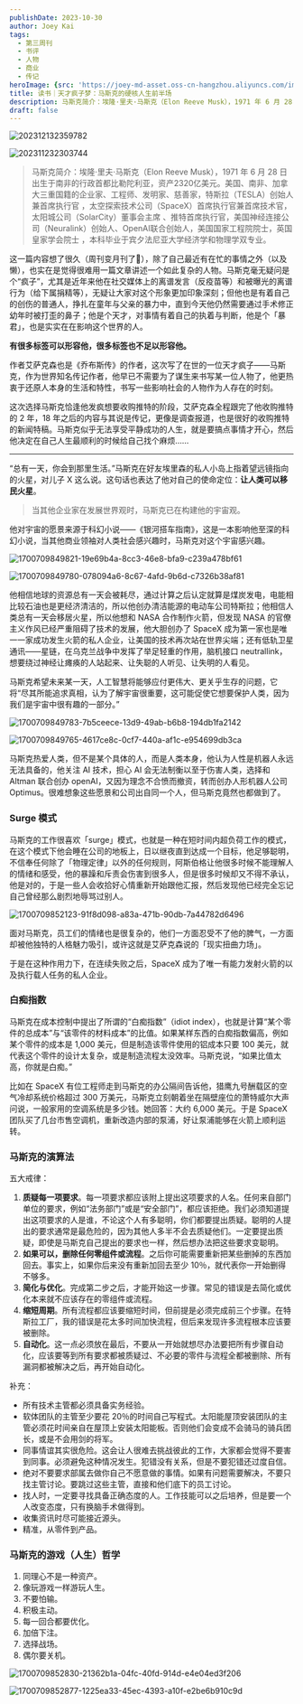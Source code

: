 ```yaml
---
publishDate: 2023-10-30
author: Joey Kai
tags:
  - 第三周刊
  - 书评
  - 人物
  - 商业
  - 传记
heroImage: {src: 'https://joey-md-asset.oss-cn-hangzhou.aliyuncs.com/img/202312132359782.jpeg', inferSize: true}
title: 读书｜天才疯子梦：马斯克的硬核人生前半场
description: 马斯克简介：埃隆·里夫·马斯克（Elon Reeve Musk），1971 年 6 月 28 日出生于南非的行政首都比勒陀利亚，资产2320亿美元。
draft: false
---
```

![202312132359782](../assets/2023/202312132359782.jpg)

![202311232303744](../assets/2023/202311232303744.png)

> 马斯克简介：埃隆·里夫·马斯克（Elon Reeve Musk），1971 年 6 月 28 日出生于南非的行政首都比勒陀利亚，资产2320亿美元。美国、南非、加拿大三重国籍的企业家、工程师、发明家、慈善家，特斯拉（TESLA）创始人兼首席执行官 ，太空探索技术公司（SpaceX）首席执行官兼首席技术官，太阳城公司（SolarCity）董事会主席 、推特首席执行官，美国神经连接公司（Neuralink）创始人、OpenAI联合创始人，美国国家工程院院士，英国皇家学会院士 ，本科毕业于宾夕法尼亚大学经济学和物理学双专业。

这一篇内容想了很久（周刊变月刊了🐶），除了自己最近有在忙的事情之外（以及懒），也实在是觉得很难用一篇文章讲述一个如此复杂的人物。马斯克毫无疑问是个“疯子”，尤其是近年来他在社交媒体上的离谱发言（反疫苗等）和被曝光的离谱行为（给下属捐精等），无疑让大家对这个形象更加印象深刻；但他也是有着自己的创伤的普通人，挣扎在童年与父亲的暴力中，直到今天他仍然需要通过手术修正幼年时被打歪的鼻子；他是个天才，对事情有着自己的执着与判断，他是个「暴君」，也是实实在在影响这个世界的人。

**有很多标签可以形容他，很多标签也不足以形容他。**

作者艾萨克森也是《乔布斯传》的作者，这次写了在世的一位天才疯子——马斯克，作为世界知名传记作者，他早已不需要为了谋生来书写某一位人物了，他更热衷于还原人本身的生活和特性，书写一些影响社会的人物作为人存在的时刻。

这次选择马斯克恰逢他发疯想要收购推特的阶段，艾萨克森全程跟完了他收购推特的 2 年，18 年之后的内容与其说是传记，更像是调查报道，也是很好的收购推特的新闻特稿。马斯克似乎无法享受平静成功的人生，就是要搞点事情才开心，然后他决定在自己人生最顺利的时候给自己找个麻烦……

---

“总有一天，你会到那里生活。”马斯克在好友埃里森的私人小岛上指着望远镜指向的火星，对儿子 X 这么说。这句话也表达了他对自己的使命定位：**让人类可以移民火星**。

> 当其他企业家在发展世界观时，马斯克已在构建他的宇宙观。

他对宇宙的愿景来源于科幻小说——《银河搭车指南》，这是一本影响他至深的科幻小说，当其他商业领袖对人类社会感兴趣时，马斯克对这个宇宙感兴趣。

![1700709849821-19e69b4a-8cc3-46e8-bfa9-c239a478bf61](../assets/2023/1700709849821-19e69b4a-8cc3-46e8-bfa9-c239a478bf61.jpg)

![1700709849780-078094a6-8c67-4afd-9b6d-c7326b38af81](../assets/2023/1700709849780-078094a6-8c67-4afd-9b6d-c7326b38af81.jpg)

他相信地球的资源总有一天会被耗尽，通过计算之后认定就算是煤炭发电，电能相比较石油也是更经济清洁的，所以他创办清洁能源的电动车公司特斯拉；他相信人类总有一天会移居火星，所以他想和 NASA 合作制作火箭，但发现 NASA 的官僚主义作风已经严重阻碍了技术的发展，他大胆创办了 SpaceX 成为第一家也是唯一一家成功发生火箭的私人企业，让美国的技术再次站在世界尖端；还有低轨卫星通讯——星链，在乌克兰战争中发挥了举足轻重的作用，脑机接口 neutrallink，想要绕过神经让瘫痪的人站起来、让失聪的人听见、让失明的人看见。

马斯克希望未来某一天，人工智慧将能够应付更伟大、更关乎生存的问题，它将“尽其所能追求真相，认为了解宇宙很重要，这可能促使它想要保护人类，因为我们是宇宙中很有趣的一部分。”

![1700709849783-7b5ceece-13d9-49ab-b6b8-194db1fa2142](../assets/2023/1700709849783-7b5ceece-13d9-49ab-b6b8-194db1fa2142.jpg)

![1700709849765-4617ce8c-0cf7-440a-af1c-e954699db3ca](../assets/2023/1700709849765-4617ce8c-0cf7-440a-af1c-e954699db3ca.jpg)

马斯克热爱人类，但不是某个具体的人，而是人类本身，他认为人性是机器人永远无法具备的，他关注 AI 技术，担心 AI 会无法制衡以至于伤害人类，选择和 Altman 联合创办 openAI，又因为理念不合愤而撤资，转而创办人形机器人公司 Optimus。很难想象这些愿景和公司出自同一个人，但马斯克竟然也都做到了。

### Surge 模式

马斯克的工作很喜欢「surge」模式，也就是一种在短时间内超负荷工作的模式，在这个模式下他会睡在公司的地板上，日以继夜直到达成一个目标，他足够聪明，不信奉任何除了「物理定律」以外的任何规则，阿斯伯格让他很多时候不能理解人的情绪和感受，他的暴躁和斥责会伤害到很多人，但是很多时候却又不得不承认，他是对的，于是一些人会收拾好心情重新开始跟他汇报，然后发现他已经完全忘记自己曾经那么剧烈地辱骂过别人。

![1700709852123-91f8d098-a83a-471b-90db-7a44782d6496](../assets/2023/1700709852123-91f8d098-a83a-471b-90db-7a44782d6496.jpg)

面对马斯克，员工们的情绪也是很复杂的，他们一方面忍受不了他的脾气，一方面却被他独特的人格魅力吸引，或许这就是艾萨克森说的「现实扭曲力场」。

于是在这种作用力下，在连续失败之后，SpaceX 成为了唯一有能力发射火箭的以及执行载人任务的私人企业。

### 白痴指数

马斯克在成本控制中提出了所谓的“白痴指数”（idiot index），也就是计算“某个零件的总成本”与“该零件的材料成本”的比值。如果某样东西的白痴指数偏高，例如某个零件的成本是 1,000 美元，但是制造该零件使用的铝成本只要 100 美元，就代表这个零件的设计太复杂，或是制造流程太没效率。马斯克说，“如果比值太高，你就是白痴。”

比如在 SpaceX 有位工程师走到马斯克的办公隔间告诉他，猎鹰九号酬载区的空气冷却系统价格超过 300 万美元，马斯克立刻朝着坐在隔壁座位的萧特威尔大声问说，一般家用的空调系统是多少钱。她回答：大约 6,000 美元。于是 SpaceX 团队买了几台市售空调机，重新改造内部的泵浦，好让泵浦能够在火箭上顺利运转。

### 马斯克的演算法

五大戒律：

1. **质疑每一项要求**。每一项要求都应该附上提出这项要求的人名。任何来自部门单位的要求，例如“法务部门”或是“安全部门”，都应该拒绝。我们必须知道提出这项要求的人是谁，不论这个人有多聪明，你们都要提出质疑。聪明的人提出的要求通常是最危险的，因为其他人多半不会去质疑他们。一定要提出质疑，即使是马斯克自己提出的要求也一样，然后想办法把这些要求变聪明。
2. **如果可以，删除任何零组件或流程**。之后你可能需要重新把某些删掉的东西加回去。事实上，如果你后来没有重新加回去至少 10％，就代表你一开始删得不够多。
3. **简化与优化**。完成第二步之后，才能开始这一步骤。常见的错误是去简化或优化本来就不应该存在的零组件或流程。
4. **缩短周期**。所有流程都应该要缩短时间，但前提是必须完成前三个步骤。在特斯拉工厂，我的错误是花太多时间加快流程，但后来发现许多流程根本应该要被删除。
5. **自动化**。这一点必须放在最后，不要从一开始就想尽办法要把所有步骤自动化，应该要等到所有要求都被质疑过、不必要的零件与流程全都被删除、所有漏洞都被解决之后，再开始自动化。

补充：

- 所有技术主管都必须具备实务经验。
- 软体团队的主管至少要花 20％的时间自己写程式。太阳能屋顶安装团队的主管必须花时间亲自在屋顶上安装太阳能板。否则他们会变成不会骑马的骑兵团长，或是不会用剑的将军。
- 同事情谊其实很危险。这会让人很难去挑战彼此的工作，大家都会觉得不要害到同事。必须避免这种情况发生。犯错没有关系，但是不要犯错还过度自信。
- 绝对不要要求部属去做你自己不愿意做的事情。如果有问题需要解决，不要只找主管讨论。要跳过这些主管，直接和他们底下的员工讨论。
- 找人时，一定要寻找具备正确态度的人。工作技能可以之后培养，但是要一个人改变态度，只有换脑手术做得到。
- 收集资讯时尽可能接近源头。
- 精准，从零件到产品。

### 马斯克的游戏（人生）哲学

1. 同理心不是一种资产。
2. 像玩游戏一样游玩人生。
3. 不要怕输。
4. 积极主动。
5. 每一回合都要优化。
6. 加倍下注。
7. 选择战场。
8. 偶尔要关机。

![1700709852830-21362b1a-04fc-40fd-914d-e4e04ed3f206](../assets/2023/1700709852830-21362b1a-04fc-40fd-914d-e4e04ed3f206.jpg)

![1700709852877-1225ea33-45ec-4393-a10f-e2be6b910c9d](../assets/2023/1700709852877-1225ea33-45ec-4393-a10f-e2be6b910c9d.jpg)
